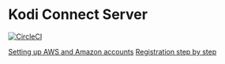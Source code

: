 # Kodi Connect Server

[![CircleCI](https://circleci.com/gh/kodi-connect/kodi-connect.svg?style=svg)](https://circleci.com/gh/kodi-connect/kodi-connect)

[Setting up AWS and Amazon accounts](tutorial/amazon/readme.md)
[Registration step by step](tutorial/kodi-connect/readme.md)
